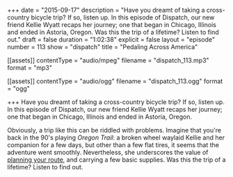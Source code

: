 +++
date = "2015-09-17"
description = "Have you dreamt of taking a cross-country bicycle trip? If so, listen up. In this episode of Dispatch, our new friend Kellie Wyatt recaps her journey; one that began in Chicago, Illinois and ended in Astoria, Oregon. Was this the trip of a lifetime? Listen to find out."
draft = false
duration = "1:02:38"
explicit = false
layout = "episode"
number = 113
show = "dispatch"
title = "Pedaling Across America"

[[assets]]
  contentType = "audio/mpeg"
  filename = "dispatch_113.mp3"
  format = "mp3"

[[assets]]
  contentType = "audio/ogg"
  filename = "dispatch_113.ogg"
  format = "ogg"

+++
Have you dreamt of taking a cross-country bicycle trip? If so, listen up. In this episode of Dispatch, our new friend Kellie Wyatt recaps her journey; one that began in Chicago, Illinois and ended in Astoria, Oregon.

Obviously, a trip like this can be riddled with problems. Imagine that you're back in the 90's playing *Oregon Trail*: a broken wheel waylaid Kellie and her companion for a few days, but other than a few flat tires, it seems that the adventure went smoothly. Nevertheless, she underscores the value of [planning your route](http://www.adventurecycling.org/routes-and-maps/adventure-cycling-route-network/transamerica-trail), and carrying a few basic supplies. Was this the trip of a lifetime? Listen to find out.
